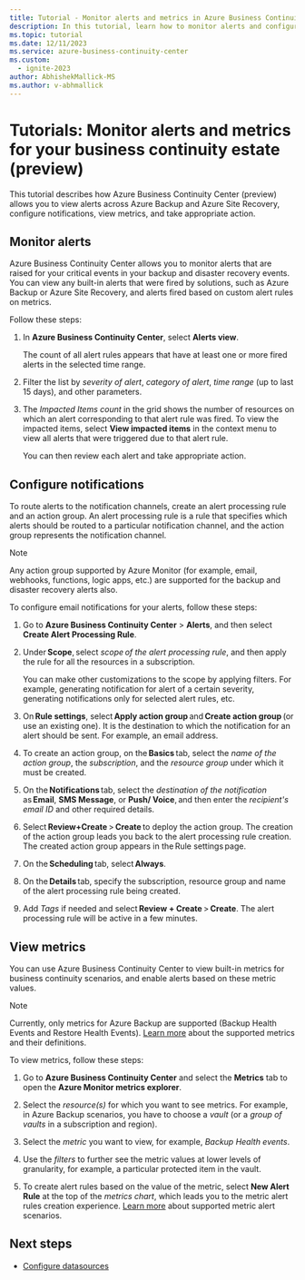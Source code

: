 ```yaml
---
title: Tutorial - Monitor alerts and metrics in Azure Business Continuity Center
description: In this tutorial, learn how to monitor alerts and configure notifications for your business continuity estate using Azure Business Continuity center.
ms.topic: tutorial
ms.date: 12/11/2023
ms.service: azure-business-continuity-center
ms.custom:
  - ignite-2023
author: AbhishekMallick-MS
ms.author: v-abhmallick
---
```


# Tutorials: Monitor alerts and metrics for your business continuity estate (preview)


This tutorial describes how Azure Business Continuity Center (preview) allows you to view alerts across Azure Backup and Azure Site Recovery, configure notifications, view metrics, and take appropriate action. 

## Monitor alerts

Azure Business Continuity Center allows you to monitor alerts that are raised for your critical events in your backup and disaster recovery events. You can view any built-in alerts that were fired by solutions, such as Azure Backup or Azure Site Recovery, and alerts fired based on custom alert rules on metrics.

Follow these steps:

1. In **Azure Business Continuity Center**, select **Alerts view**. 

   The count of all alert rules appears that have at least one or more fired alerts in the selected time range.

2. Filter the list by *severity of alert*, *category of alert*, *time range* (up to last 15 days), and other parameters.

3. The *Impacted Items count* in the grid shows the number of resources on which an alert corresponding to that alert rule was fired. To view the impacted items, select **View impacted items** in the context menu to view all alerts that were triggered due to that alert rule.

   You can then review each alert and take appropriate action. 

## Configure notifications

To route alerts to the notification channels, create an alert processing rule and an action group. An alert processing rule is a rule that specifies which alerts should be routed to a particular notification channel, and the action group represents the notification channel.

>[!Note]
>Any action group supported by Azure Monitor (for example, email, webhooks, functions, logic apps, etc.) are supported for the backup and disaster recovery alerts also.

To configure email notifications for your alerts, follow these steps:

1. Go to **Azure Business Continuity Center** > **Alerts**, and then select **Create Alert Processing Rule**.

2. Under **Scope**, select *scope of the alert processing rule*, and then apply the rule for all the resources in a subscription.

   You can make other customizations to the scope by applying filters. For example, generating notification for alert of a certain severity, generating notifications only for selected alert rules, etc.

3. On **Rule settings**, select **Apply action group** and **Create action group** (or use an existing one). It is the destination to which the notification for an alert should be sent. For example, an email address. 
 
4.	To create  an action group, on the **Basics** tab, select the *name of the action group*, the *subscription*, and the *resource group* under which it must be created. 
 
5. On the **Notifications** tab, select the *destination of the notification* as **Email**, **SMS Message**, or **Push/ Voice**, and then enter the *recipient's email ID* and other required details. 
 
6. Select **Review+Create** > **Create** to deploy the action group. The creation of the action group leads you back to the alert processing rule creation. The created action group appears in the Rule settings page. 

7. On the **Scheduling** tab, select **Always**. 
 
8. On the **Details** tab, specify the subscription, resource group and name of the alert processing rule being created. 
 
9. Add *Tags* if needed and select **Review + Create** > **Create**. The alert processing rule will be active in a few minutes. 

## View metrics

You can use Azure Business Continuity Center to view built-in metrics for business continuity scenarios, and enable alerts based on these metric values. 

>[!Note]
>Currently, only metrics for Azure Backup are supported (Backup Health Events and Restore Health Events). [Learn more](../backup/metrics-overview.md) about the supported metrics and their definitions.

To view metrics, follow these steps:

1. Go to **Azure Business Continuity Center** and select the **Metrics** tab to open the **Azure Monitor metrics explorer**.

2. Select the *resource(s)* for which you want to see metrics. For example, in Azure Backup scenarios, you have to choose a *vault* (or a *group of vaults* in a subscription and region). 
 
3. Select the *metric* you want to view, for example, *Backup Health events*.

4. Use the *filters* to further see the metric values at lower levels of granularity, for example, a particular protected item in the vault.
 
5. To create alert rules based on the value of the metric, select **New Alert Rule** at the top of the *metrics chart*, which leads you to the metric alert rules creation experience. [Learn more](../backup/metrics-overview.md#configure-alerts-and-notifications-on-your-metrics) about supported metric alert scenarios.
 
## Next steps

- [Configure datasources](./tutorial-configure-protection-datasource.md)

 
